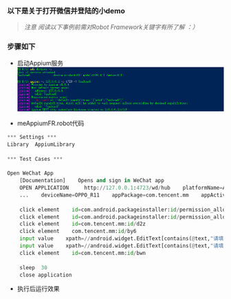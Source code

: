 ### 以下是关于打开微信并登陆的小demo

> _注意 阅读以下事例前需对Robot Framework关键字有所了解 ：）_

### 步骤如下

* 启动Appium服务![](/assets/appiumRF.png)

* meAppiumFR.robot代码

```py
*** Settings ***
Library  AppiumLibrary

*** Test Cases ***

Open WeChat App
    [Documentation]    Opens and sign in WeChat app
    OPEN APPLICATION     http://127.0.0.1:4723/wd/hub    platformName=Android    platformVersion=7.1.1
    ...    deviceName=OPPO_R11    appPackage=com.tencent.mm    appActivity=com.tencent.mm.ui.LauncherUI

    click element    id=com.android.packageinstaller:id/permission_allow_button
    click element    id=com.android.packageinstaller:id/permission_allow_button
    click element    id=com.tencent.mm:id/d2z
    click element    com.tencent.mm:id/by6
    input value    xpath=//android.widget.EditText[contains(@text,"请填写微信号/QQ号/邮箱")]    messageoom
    input value    xpath=//android.widget.EditText[contains(@text,"请填写密码")]   qwaszx123
    click element    id=com.tencent.mm:id/bwn

    sleep  30
    close application
```

* 执行后运行效果




